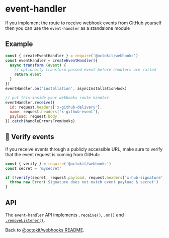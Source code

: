 # event-handler

If you implement the route to receive webhook events from GitHub yourself then you can use the `event-handler` as a standalone module

## Example

```js
const { createEventHandler } = require('@octokit/webhooks')
const eventHandler = createEventHandler({
  async transform (event) {
    // optionally transform passed event before handlers are called
    return event
  }
})
eventHandler.on('installation', asyncInstallationHook)

// put this inside your webhooks route handler
eventHandler.receive({
  id: request.headers['x-github-delivery'],
  name: request.headers['x-github-event'],
  payload: request.body
}).catch(handleErrorsFromHooks)
```

## 🚨 Verify events

If you receive events through a publicly accessible URL, make sure to verify that the event request is coming from GitHub:

```js
const { verify } = require('@octokit/webhooks')
const secret = 'mysecret'

if (!verify(secret, request.payload, request.headers['x-hub-signature'])) {
  throw new Error('Signature does not match event payload & secret')
}
```

## API

The `event-handler` API implements [`.receive()`](../#webhooksreceive), [`.on()`](../#webhookson) and [`.removeListener()`](../#webhooksremovelistener).

Back to [@octokit/webhooks README](..).
